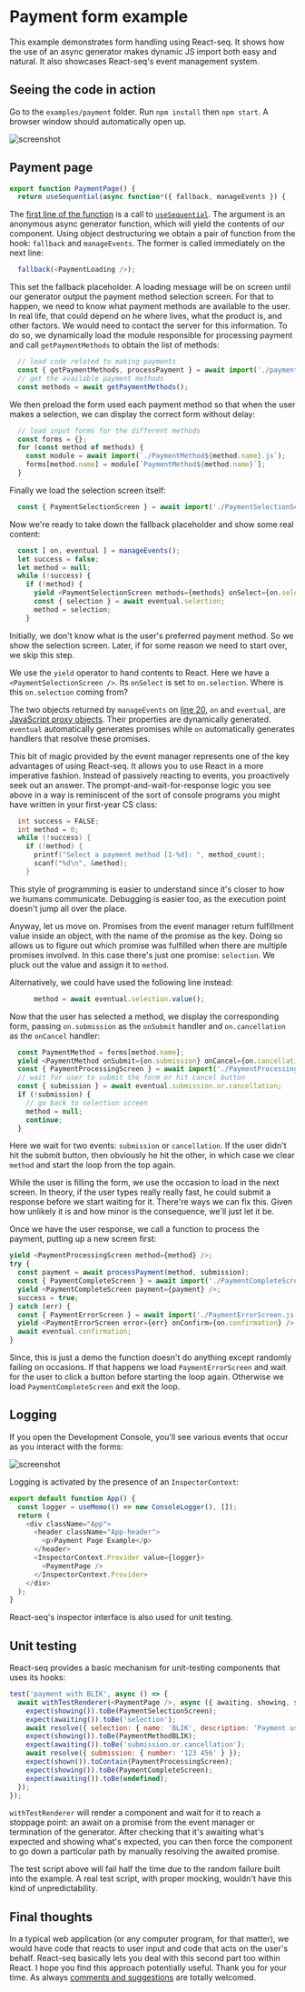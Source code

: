 # Payment form example

This example demonstrates form handling using React-seq. It shows how the use of an async generator makes dynamic
JS import both easy and natural. It also showcases React-seq's event management system.

## Seeing the code in action

Go to the `examples/payment` folder. Run `npm install` then `npm start`. A browser window should automatically
open up.

![screenshot](./img/screenshot-1.jpg)

## Payment page

```js
export function PaymentPage() {
  return useSequential(async function*({ fallback, manageEvents }) {
```

The [first line of the function](./src/PaymentPage.js#L5) is a call to
[`useSequential`](../../doc/useSequential.md). The argument is an anonymous async generator function, which will yield
the contents of our component. Using object destructuring we obtain a pair of function from the hook: `fallback` and
`manageEvents`. The former is called immediately on the next line:

```js
  fallback(<PaymentLoading />);
```

This set the fallback placeholder. A loading message will be on screen until our generator output the payment method
selection screen. For that to happen, we need to know what payment methods are available to the user. In real life,
that could depend on he where lives, what the product is, and other factors. We would need to contact the server
for this information. To do so, we dynamically load the module responsible for processing payment and call
`getPaymentMethods` to obtain the list of methods:

```js
  // load code related to making payments
  const { getPaymentMethods, processPayment } = await import('./payment.js');
  // get the available payment methods
  const methods = await getPaymentMethods();
```

We then preload the form used each payment method so that when the user makes a selection, we can display the correct
form without delay:

```js
  // load input forms for the different methods
  const forms = {};
  for (const method of methods) {
    const module = await import(`./PaymentMethod${method.name}.js`);
    forms[method.name] = module[`PaymentMethod${method.name}`];
  }
```

Finally we load the selection screen itself:

```js
  const { PaymentSelectionScreen } = await import('./PaymentSelectionScreen.js');
```

Now we're ready to take down the fallback placeholder and show some real content:

```js
  const [ on, eventual ] = manageEvents();
  let success = false;
  let method = null;
  while (!success) {
    if (!method) {
      yield <PaymentSelectionScreen methods={methods} onSelect={on.selection} />;
      const { selection } = await eventual.selection;
      method = selection;
    }
```

Initially, we don't know what is the user's preferred payment method. So we show the selection screen. Later, if
for some reason we need to start over, we skip this step.

We use the `yield` operator to hand contents to React. Here we have a `<PaymentSelectionScreen />`. Its `onSelect` is
set to `on.selection`. Where is this `on.selection` coming from?

The two objects returned by `manageEvents` on [line 20](./src/PaymentPage.js#L20), `on` and `eventual`, are
[JavaScript proxy objects](https://developer.mozilla.org/en-US/docs/Web/JavaScript/Reference/Global_Objects/Proxy).
Their properties are dynamically generated. `eventual` automatically generates promises while `on` automatically
generates handlers that resolve these promises.

This bit of magic provided by the event manager represents one of the key advantages of using React-seq. It allows
you to use React in a more imperative fashion. Instead of passively reacting to events, you proactively seek out an
answer. The prompt-and-wait-for-response logic you see above in a way is reminiscent of the sort of console programs
you might have written in your first-year CS class:

```c
  int success = FALSE;
  int method = 0;
  while (!success) {
    if (!method) {
      printf("Select a payment method [1-%d]: ", method_count);
      scanf("%d\n", &method);
    }
```

This style of programming is easier to understand since it's closer to how we humans communicate. Debugging is easier
too, as the execution point doesn't jump all over the place.

Anyway, let us move on. Promises from the event manager return fulfillment value inside an object, with the name of
the promise as the key. Doing so allows us to figure out which promise was fulfilled when there are multiple promises
involved. In this case there's just one promise: `selection`. We pluck out the value and assign it to `method`.

Alternatively, we could have used the following line instead:

```js
      method = await eventual.selection.value();
```

Now that the user has selected a method, we display the corresponding form, passing `on.submission`
as the `onSubmit` handler and `on.cancellation` as the `onCancel` handler:

```js
  const PaymentMethod = forms[method.name];
  yield <PaymentMethod onSubmit={on.submission} onCancel={on.cancellation} />;
  const { PaymentProcessingScreen } = await import('./PaymentProcessingScreen.js');
  // wait for user to submit the form or hit cancel button
  const { submission } = await eventual.submission.or.cancellation;
  if (!submission) {
    // go back to selection screen
    method = null;
    continue;
  }
```

Here we wait for two events: `submission` or `cancellation`. If the user didn't hit the submit button, then obviously
he hit the other, in which case we clear `method` and start the loop from the top again.

While the user is filling the form, we use the occasion to load in the next screen. In theory, if the user types
really really fast, he could submit a response before we start waiting for it. There're ways we can fix this.
Given how unlikely it is and how minor is the consequence, we'll just let it be.

Once we have the user response, we call a function to process the payment, putting up a new screen first:

```js
yield <PaymentProcessingScreen method={method} />;
try {
  const payment = await processPayment(method, submission);
  const { PaymentCompleteScreen } = await import('./PaymentCompleteScreen.js');
  yield <PaymentCompleteScreen payment={payment} />;
  success = true;
} catch (err) {
  const { PaymentErrorScreen } = await import('./PaymentErrorScreen.js');
  yield <PaymentErrorScreen error={err} onConfirm={on.confirmation} />;
  await eventual.confirmation;
}
```

Since, this is just a demo the function doesn't do anything except randomly failing on occasions. If that happens we
load `PaymentErrorScreen` and wait for the user to click a button before starting the loop again. Otherwise we load
`PaymentCompleteScreen` and exit the loop.

## Logging

If you open the Development Console, you'll see various events that occur as you interact with the forms:

![screenshot](./img/screenshot-2.jpg)

Logging is activated by the presence of an `InspectorContext`:

```js
export default function App() {
  const logger = useMemo(() => new ConsoleLogger(), []);
  return (
    <div className="App">
      <header className="App-header">
        <p>Payment Page Example</p>
      </header>
      <InspectorContext.Provider value={logger}>
        <PaymentPage />
      </InspectorContext.Provider>
    </div>
  );
}
```

React-seq's inspector interface is also used for unit testing.

## Unit testing

React-seq provides a basic mechanism for unit-testing components that uses its hooks:

```js
test('payment with BLIK', async () => {
  await withTestRenderer(<PaymentPage />, async ({ awaiting, showing, shown, resolve }) => {
    expect(showing()).toBe(PaymentSelectionScreen);
    expect(awaiting()).toBe('selection');
    await resolve({ selection: { name: 'BLIK', description: 'Payment using BLIK' } });
    expect(showing()).toBe(PaymentMethodBLIK);
    expect(awaiting()).toBe('submission.or.cancellation');
    await resolve({ submission: { number: '123 456' } });
    expect(shown()).toContain(PaymentProcessingScreen);
    expect(showing()).toBe(PaymentCompleteScreen);
    expect(awaiting()).toBe(undefined);
  });
});
```

`withTestRenderer` will render a component and wait for it to reach a stoppage point: an await on a promise
from the event manager or termination of the generator. After checking that it's awaiting what's expected and
showing what's expected, you can then force the component to go down a particular path by manually resolving
the awaited promise.

The test script above will fail half the time due to the random failure built into the example. A real test
script, with proper mocking, wouldn't have this kind of unpredictability.

## Final thoughts

In a typical web application (or any computer program, for that matter), we would have code that reacts to user input
and code that acts on the user's behalf. React-seq basically lets you deal with this second part too within React. I
hope you find this approach potentially useful. Thank you for your time. As always
[comments and suggestions](https://github.com/chung-leong/react-seq/discussions) are totally welcomed.
